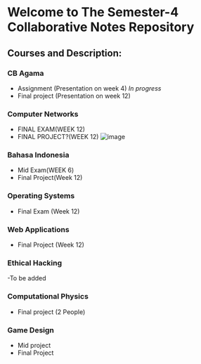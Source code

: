 # Welcome to The Semester-4 Collaborative Notes Repository

## Courses and Description:

### CB Agama
- Assignment (Presentation on week 4) *In progress*
- Final project (Presentation on week 12)

### Computer Networks
- FINAL EXAM(WEEK 12)
- FINAL PROJECT?(WEEK 12)
![image](https://github.com/user-attachments/assets/06fb1f27-4239-4b8b-add8-c4e1301639dd)

### Bahasa Indonesia
- Mid Exam(WEEK 6)
- Final Project(Week 12)
  
### Operating Systems
- Final Exam (Week 12)

### Web Applications
- Final Project (Week 12)
### Ethical Hacking
-To be added
### Computational Physics
- Final project (2 People)
### Game Design
- Mid project
- Final Project
